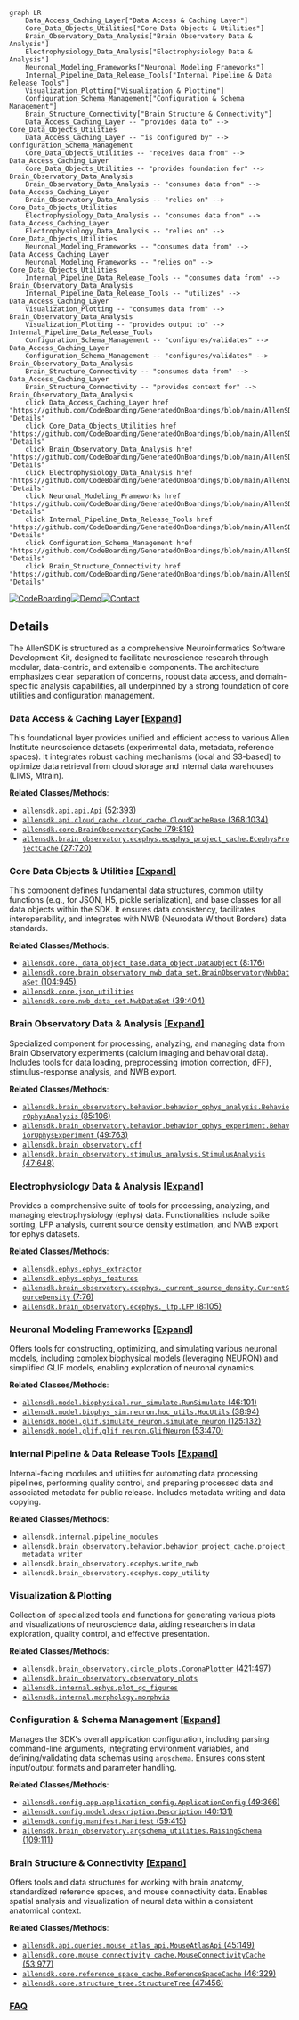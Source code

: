 ```mermaid
graph LR
    Data_Access_Caching_Layer["Data Access & Caching Layer"]
    Core_Data_Objects_Utilities["Core Data Objects & Utilities"]
    Brain_Observatory_Data_Analysis["Brain Observatory Data & Analysis"]
    Electrophysiology_Data_Analysis["Electrophysiology Data & Analysis"]
    Neuronal_Modeling_Frameworks["Neuronal Modeling Frameworks"]
    Internal_Pipeline_Data_Release_Tools["Internal Pipeline & Data Release Tools"]
    Visualization_Plotting["Visualization & Plotting"]
    Configuration_Schema_Management["Configuration & Schema Management"]
    Brain_Structure_Connectivity["Brain Structure & Connectivity"]
    Data_Access_Caching_Layer -- "provides data to" --> Core_Data_Objects_Utilities
    Data_Access_Caching_Layer -- "is configured by" --> Configuration_Schema_Management
    Core_Data_Objects_Utilities -- "receives data from" --> Data_Access_Caching_Layer
    Core_Data_Objects_Utilities -- "provides foundation for" --> Brain_Observatory_Data_Analysis
    Brain_Observatory_Data_Analysis -- "consumes data from" --> Data_Access_Caching_Layer
    Brain_Observatory_Data_Analysis -- "relies on" --> Core_Data_Objects_Utilities
    Electrophysiology_Data_Analysis -- "consumes data from" --> Data_Access_Caching_Layer
    Electrophysiology_Data_Analysis -- "relies on" --> Core_Data_Objects_Utilities
    Neuronal_Modeling_Frameworks -- "consumes data from" --> Data_Access_Caching_Layer
    Neuronal_Modeling_Frameworks -- "relies on" --> Core_Data_Objects_Utilities
    Internal_Pipeline_Data_Release_Tools -- "consumes data from" --> Brain_Observatory_Data_Analysis
    Internal_Pipeline_Data_Release_Tools -- "utilizes" --> Data_Access_Caching_Layer
    Visualization_Plotting -- "consumes data from" --> Brain_Observatory_Data_Analysis
    Visualization_Plotting -- "provides output to" --> Internal_Pipeline_Data_Release_Tools
    Configuration_Schema_Management -- "configures/validates" --> Data_Access_Caching_Layer
    Configuration_Schema_Management -- "configures/validates" --> Brain_Observatory_Data_Analysis
    Brain_Structure_Connectivity -- "consumes data from" --> Data_Access_Caching_Layer
    Brain_Structure_Connectivity -- "provides context for" --> Brain_Observatory_Data_Analysis
    click Data_Access_Caching_Layer href "https://github.com/CodeBoarding/GeneratedOnBoardings/blob/main/AllenSDK/Data_Access_Caching_Layer.md" "Details"
    click Core_Data_Objects_Utilities href "https://github.com/CodeBoarding/GeneratedOnBoardings/blob/main/AllenSDK/Core_Data_Objects_Utilities.md" "Details"
    click Brain_Observatory_Data_Analysis href "https://github.com/CodeBoarding/GeneratedOnBoardings/blob/main/AllenSDK/Brain_Observatory_Data_Analysis.md" "Details"
    click Electrophysiology_Data_Analysis href "https://github.com/CodeBoarding/GeneratedOnBoardings/blob/main/AllenSDK/Electrophysiology_Data_Analysis.md" "Details"
    click Neuronal_Modeling_Frameworks href "https://github.com/CodeBoarding/GeneratedOnBoardings/blob/main/AllenSDK/Neuronal_Modeling_Frameworks.md" "Details"
    click Internal_Pipeline_Data_Release_Tools href "https://github.com/CodeBoarding/GeneratedOnBoardings/blob/main/AllenSDK/Internal_Pipeline_Data_Release_Tools.md" "Details"
    click Configuration_Schema_Management href "https://github.com/CodeBoarding/GeneratedOnBoardings/blob/main/AllenSDK/Configuration_Schema_Management.md" "Details"
    click Brain_Structure_Connectivity href "https://github.com/CodeBoarding/GeneratedOnBoardings/blob/main/AllenSDK/Brain_Structure_Connectivity.md" "Details"
```

[![CodeBoarding](https://img.shields.io/badge/Generated%20by-CodeBoarding-9cf?style=flat-square)](https://github.com/CodeBoarding/GeneratedOnBoardings)[![Demo](https://img.shields.io/badge/Try%20our-Demo-blue?style=flat-square)](https://www.codeboarding.org/demo)[![Contact](https://img.shields.io/badge/Contact%20us%20-%20contact@codeboarding.org-lightgrey?style=flat-square)](mailto:contact@codeboarding.org)

## Details

The AllenSDK is structured as a comprehensive Neuroinformatics Software Development Kit, designed to facilitate neuroscience research through modular, data-centric, and extensible components. The architecture emphasizes clear separation of concerns, robust data access, and domain-specific analysis capabilities, all underpinned by a strong foundation of core utilities and configuration management.

### Data Access & Caching Layer [[Expand]](./Data_Access_Caching_Layer.md)
This foundational layer provides unified and efficient access to various Allen Institute neuroscience datasets (experimental data, metadata, reference spaces). It integrates robust caching mechanisms (local and S3-based) to optimize data retrieval from cloud storage and internal data warehouses (LIMS, Mtrain).


**Related Classes/Methods**:

- <a href="https://github.com/AllenInstitute/AllenSDK/blob/master/allensdk/api/api.py#L52-L393" target="_blank" rel="noopener noreferrer">`allensdk.api.api.Api` (52:393)</a>
- <a href="https://github.com/AllenInstitute/AllenSDK/blob/master/allensdk/api/cloud_cache/cloud_cache.py#L368-L1034" target="_blank" rel="noopener noreferrer">`allensdk.api.cloud_cache.cloud_cache.CloudCacheBase` (368:1034)</a>
- <a href="https://github.com/AllenInstitute/AllenSDK/blob/master/allensdk/core/brain_observatory_cache.py#L79-L819" target="_blank" rel="noopener noreferrer">`allensdk.core.BrainObservatoryCache` (79:819)</a>
- <a href="https://github.com/AllenInstitute/AllenSDK/blob/master/allensdk/brain_observatory/ecephys/ecephys_project_cache.py#L27-L720" target="_blank" rel="noopener noreferrer">`allensdk.brain_observatory.ecephys.ecephys_project_cache.EcephysProjectCache` (27:720)</a>


### Core Data Objects & Utilities [[Expand]](./Core_Data_Objects_Utilities.md)
This component defines fundamental data structures, common utility functions (e.g., for JSON, H5, pickle serialization), and base classes for all data objects within the SDK. It ensures data consistency, facilitates interoperability, and integrates with NWB (Neurodata Without Borders) data standards.


**Related Classes/Methods**:

- <a href="https://github.com/AllenInstitute/AllenSDK/blob/master/allensdk/core/_data_object_base/data_object.py#L8-L176" target="_blank" rel="noopener noreferrer">`allensdk.core._data_object_base.data_object.DataObject` (8:176)</a>
- <a href="https://github.com/AllenInstitute/AllenSDK/blob/master/allensdk/core/brain_observatory_nwb_data_set.py#L104-L945" target="_blank" rel="noopener noreferrer">`allensdk.core.brain_observatory_nwb_data_set.BrainObservatoryNwbDataSet` (104:945)</a>
- <a href="https://github.com/AllenInstitute/AllenSDK/blob/master/allensdk/core/json_utilities.py" target="_blank" rel="noopener noreferrer">`allensdk.core.json_utilities`</a>
- <a href="https://github.com/AllenInstitute/AllenSDK/blob/master/allensdk/core/nwb_data_set.py#L39-L404" target="_blank" rel="noopener noreferrer">`allensdk.core.nwb_data_set.NwbDataSet` (39:404)</a>


### Brain Observatory Data & Analysis [[Expand]](./Brain_Observatory_Data_Analysis.md)
Specialized component for processing, analyzing, and managing data from Brain Observatory experiments (calcium imaging and behavioral data). Includes tools for data loading, preprocessing (motion correction, dFF), stimulus-response analysis, and NWB export.


**Related Classes/Methods**:

- <a href="https://github.com/AllenInstitute/AllenSDK/blob/master/allensdk/brain_observatory/behavior/behavior_ophys_analysis.py#L85-L106" target="_blank" rel="noopener noreferrer">`allensdk.brain_observatory.behavior.behavior_ophys_analysis.BehaviorOphysAnalysis` (85:106)</a>
- <a href="https://github.com/AllenInstitute/AllenSDK/blob/master/allensdk/brain_observatory/behavior/behavior_ophys_experiment.py#L49-L763" target="_blank" rel="noopener noreferrer">`allensdk.brain_observatory.behavior.behavior_ophys_experiment.BehaviorOphysExperiment` (49:763)</a>
- <a href="https://github.com/AllenInstitute/AllenSDK/blob/master/allensdk/brain_observatory/dff.py" target="_blank" rel="noopener noreferrer">`allensdk.brain_observatory.dff`</a>
- <a href="https://github.com/AllenInstitute/AllenSDK/blob/master/allensdk/brain_observatory/stimulus_analysis.py#L47-L648" target="_blank" rel="noopener noreferrer">`allensdk.brain_observatory.stimulus_analysis.StimulusAnalysis` (47:648)</a>


### Electrophysiology Data & Analysis [[Expand]](./Electrophysiology_Data_Analysis.md)
Provides a comprehensive suite of tools for processing, analyzing, and managing electrophysiology (ephys) data. Functionalities include spike sorting, LFP analysis, current source density estimation, and NWB export for ephys datasets.


**Related Classes/Methods**:

- <a href="https://github.com/AllenInstitute/AllenSDK/blob/master/allensdk/ephys/ephys_extractor.py" target="_blank" rel="noopener noreferrer">`allensdk.ephys.ephys_extractor`</a>
- <a href="https://github.com/AllenInstitute/AllenSDK/blob/master/allensdk/ephys/ephys_features.py" target="_blank" rel="noopener noreferrer">`allensdk.ephys.ephys_features`</a>
- <a href="https://github.com/AllenInstitute/AllenSDK/blob/master/allensdk/brain_observatory/ecephys/_current_source_density.py#L7-L76" target="_blank" rel="noopener noreferrer">`allensdk.brain_observatory.ecephys._current_source_density.CurrentSourceDensity` (7:76)</a>
- <a href="https://github.com/AllenInstitute/AllenSDK/blob/master/allensdk/brain_observatory/ecephys/_lfp.py#L8-L105" target="_blank" rel="noopener noreferrer">`allensdk.brain_observatory.ecephys._lfp.LFP` (8:105)</a>


### Neuronal Modeling Frameworks [[Expand]](./Neuronal_Modeling_Frameworks.md)
Offers tools for constructing, optimizing, and simulating various neuronal models, including complex biophysical models (leveraging NEURON) and simplified GLIF models, enabling exploration of neuronal dynamics.


**Related Classes/Methods**:

- <a href="https://github.com/AllenInstitute/AllenSDK/blob/master/allensdk/model/biophysical/run_simulate.py#L46-L101" target="_blank" rel="noopener noreferrer">`allensdk.model.biophysical.run_simulate.RunSimulate` (46:101)</a>
- <a href="https://github.com/AllenInstitute/AllenSDK/blob/master/allensdk/model/biophys_sim/neuron/hoc_utils.py#L38-L94" target="_blank" rel="noopener noreferrer">`allensdk.model.biophys_sim.neuron.hoc_utils.HocUtils` (38:94)</a>
- <a href="https://github.com/AllenInstitute/AllenSDK/blob/master/allensdk/model/glif/simulate_neuron.py#L125-L132" target="_blank" rel="noopener noreferrer">`allensdk.model.glif.simulate_neuron.simulate_neuron` (125:132)</a>
- <a href="https://github.com/AllenInstitute/AllenSDK/blob/master/allensdk/model/glif/glif_neuron.py#L53-L470" target="_blank" rel="noopener noreferrer">`allensdk.model.glif.glif_neuron.GlifNeuron` (53:470)</a>


### Internal Pipeline & Data Release Tools [[Expand]](./Internal_Pipeline_Data_Release_Tools.md)
Internal-facing modules and utilities for automating data processing pipelines, performing quality control, and preparing processed data and associated metadata for public release. Includes metadata writing and data copying.


**Related Classes/Methods**:

- `allensdk.internal.pipeline_modules`
- `allensdk.brain_observatory.behavior.behavior_project_cache.project_metadata_writer`
- `allensdk.brain_observatory.ecephys.write_nwb`
- `allensdk.brain_observatory.ecephys.copy_utility`


### Visualization & Plotting
Collection of specialized tools and functions for generating various plots and visualizations of neuroscience data, aiding researchers in data exploration, quality control, and effective presentation.


**Related Classes/Methods**:

- <a href="https://github.com/AllenInstitute/AllenSDK/blob/master/allensdk/brain_observatory/circle_plots.py#L421-L497" target="_blank" rel="noopener noreferrer">`allensdk.brain_observatory.circle_plots.CoronaPlotter` (421:497)</a>
- <a href="https://github.com/AllenInstitute/AllenSDK/blob/master/allensdk/brain_observatory/observatory_plots.py" target="_blank" rel="noopener noreferrer">`allensdk.brain_observatory.observatory_plots`</a>
- <a href="https://github.com/AllenInstitute/AllenSDK/blob/master/allensdk/internal/ephys/plot_qc_figures.py" target="_blank" rel="noopener noreferrer">`allensdk.internal.ephys.plot_qc_figures`</a>
- <a href="https://github.com/AllenInstitute/AllenSDK/blob/master/allensdk/internal/morphology/morphvis.py" target="_blank" rel="noopener noreferrer">`allensdk.internal.morphology.morphvis`</a>


### Configuration & Schema Management [[Expand]](./Configuration_Schema_Management.md)
Manages the SDK's overall application configuration, including parsing command-line arguments, integrating environment variables, and defining/validating data schemas using `argschema`. Ensures consistent input/output formats and parameter handling.


**Related Classes/Methods**:

- <a href="https://github.com/AllenInstitute/AllenSDK/blob/master/allensdk/config/app/application_config.py#L49-L366" target="_blank" rel="noopener noreferrer">`allensdk.config.app.application_config.ApplicationConfig` (49:366)</a>
- <a href="https://github.com/AllenInstitute/AllenSDK/blob/master/allensdk/config/model/description.py#L40-L131" target="_blank" rel="noopener noreferrer">`allensdk.config.model.description.Description` (40:131)</a>
- <a href="https://github.com/AllenInstitute/AllenSDK/blob/master/allensdk/config/manifest.py#L59-L415" target="_blank" rel="noopener noreferrer">`allensdk.config.manifest.Manifest` (59:415)</a>
- <a href="https://github.com/AllenInstitute/AllenSDK/blob/master/allensdk/brain_observatory/argschema_utilities.py#L109-L111" target="_blank" rel="noopener noreferrer">`allensdk.brain_observatory.argschema_utilities.RaisingSchema` (109:111)</a>


### Brain Structure & Connectivity [[Expand]](./Brain_Structure_Connectivity.md)
Offers tools and data structures for working with brain anatomy, standardized reference spaces, and mouse connectivity data. Enables spatial analysis and visualization of neural data within a consistent anatomical context.


**Related Classes/Methods**:

- <a href="https://github.com/AllenInstitute/AllenSDK/blob/master/allensdk/api/queries/mouse_atlas_api.py#L45-L149" target="_blank" rel="noopener noreferrer">`allensdk.api.queries.mouse_atlas_api.MouseAtlasApi` (45:149)</a>
- <a href="https://github.com/AllenInstitute/AllenSDK/blob/master/allensdk/core/mouse_connectivity_cache.py#L53-L977" target="_blank" rel="noopener noreferrer">`allensdk.core.mouse_connectivity_cache.MouseConnectivityCache` (53:977)</a>
- <a href="https://github.com/AllenInstitute/AllenSDK/blob/master/allensdk/core/reference_space_cache.py#L46-L329" target="_blank" rel="noopener noreferrer">`allensdk.core.reference_space_cache.ReferenceSpaceCache` (46:329)</a>
- <a href="https://github.com/AllenInstitute/AllenSDK/blob/master/allensdk/core/structure_tree.py#L47-L456" target="_blank" rel="noopener noreferrer">`allensdk.core.structure_tree.StructureTree` (47:456)</a>




### [FAQ](https://github.com/CodeBoarding/GeneratedOnBoardings/tree/main?tab=readme-ov-file#faq)